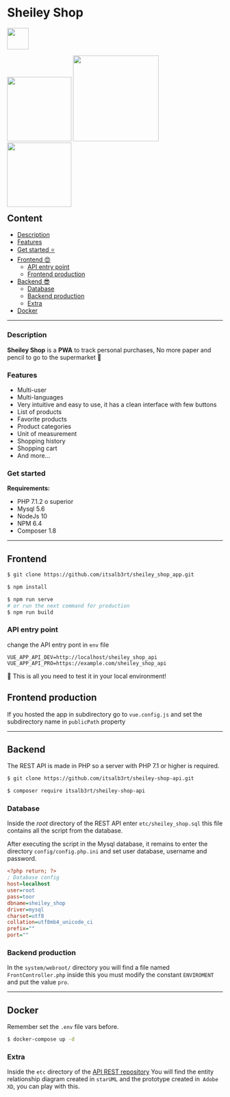 # Sheiley Shop 
<img src="https://user-images.githubusercontent.com/3104648/28351989-7f68389e-6c4b-11e7-9bf2-e9fcd4977e7a.png" width="50"/>
</div>
<p style="float:left;">
<img src="https://i.imgur.com/UqnVH51.png" width="150" />
<img src="https://i.imgur.com/nLCoQRr.png" width="200" />
<img src="https://i.imgur.com/0gXjfy9.png" width="150" />
</p>

---

## Content

  - [Description](#description)
  - [Features](#features)
  - [Get started :star:](#get-started)
  - [Frontend :heart_eyes: ](#frontend)
    - [API entry point](#api-entry-point)
    - [Frontend production](#frontend-production)
  - [Backend :sunglasses: ](#backend)
    - [Database](#database)
    - [Backend production](#backend-production)
    - [Extra](#extra)
  - [Docker](#docker)

---

### Description

**Sheiley Shop** is a **PWA** to track personal purchases, No more paper and pencil to go to the supermarket :department_store:


### Features

- Multi-user
- Multi-languages
- Very intuitive and easy to use, it has a clean interface with few buttons
- List of products
- Favorite products
- Product categories
- Unit of measurement
- Shopping history
- Shopping cart
- And more...

### Get started 

**Requirements:**
- PHP 7.1.2 o superior
- Mysql 5.6
- NodeJs 10
- NPM 6.4
- Composer 1.8

---

## Frontend

```bash
$ git clone https://github.com/itsalb3rt/sheiley_shop_app.git
```

```bash
$ npm install 
```

```bash
$ npm run serve
# or run the next command for production
$ npm run build
```

### API entry point

change the API entry pont in `env` file

```env
VUE_APP_API_DEV=http://localhost/sheiley_shop_api
VUE_APP_API_PRO=https://example.com/sheiley_shop_api
```

:tada: This is all you need to test it in your local environment!

## Frontend production


If you hosted the app in subdirectory go to `vue.config.js` and set the subdirectory name in `publicPath` property 

---

## Backend

The REST API is made in PHP so a server with PHP 7.1 or higher is required.

```bash
$ git clone https://github.com/itsalb3rt/sheiley-shop-api.git
```

```bash
$ composer require itsalb3rt/sheiley-shop-api
```

### Database

Inside the *root* directory of the REST API enter `etc/sheiley_shop.sql` this file contains all the script from the database.

After executing the script in the Mysql database, it remains to enter the directory `config/config.php.ini` and set user database, username and password.

```ini
<?php return; ?>
; Database config
host=localhost
user=root
pass=toor
dbname=sheiley_shop
driver=mysql
charset=utf8
collation=utf8mb4_unicode_ci
prefix=""
port=""
```

### Backend production

In the `system/webroot/` directory you will find a file named `FrontController.php` inside this you must modify the constant `ENVIROMENT` and put the value `pro`.

---

## Docker

Remember set the `.env` file vars before.

```bash
$ docker-compose up -d
```

### Extra

Inside the `etc` directory of the [API REST repository](https://github.com/itsalb3rt/sheiley-shop-api)
You will find the entity relationship diagram created in `starUML` and the prototype created in` Adobe XD`, you can play with this.
